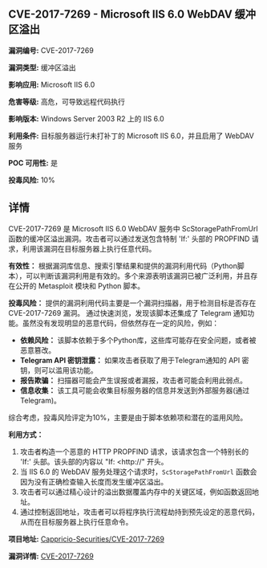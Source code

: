 ## CVE-2017-7269 - Microsoft IIS 6.0 WebDAV 缓冲区溢出

**漏洞编号:** CVE-2017-7269

**漏洞类型:** 缓冲区溢出

**影响应用:** Microsoft IIS 6.0

**危害等级:** 高危，可导致远程代码执行

**影响版本:** Windows Server 2003 R2 上的 IIS 6.0

**利用条件:** 目标服务器运行未打补丁的 Microsoft IIS 6.0，并且启用了 WebDAV 服务

**POC 可用性:** 是

**投毒风险:** 10%

## 详情

CVE-2017-7269 是 Microsoft IIS 6.0 WebDAV 服务中 ScStoragePathFromUrl 函数的缓冲区溢出漏洞。攻击者可以通过发送包含特制 'If:' 头部的 PROPFIND 请求，利用该漏洞在目标服务器上执行任意代码。

**有效性：**
根据漏洞库信息、搜索引擎结果和提供的漏洞利用代码（Python脚本），可以判断该漏洞利用是有效的。多个来源表明该漏洞已被广泛利用，并且存在公开的 Metasploit 模块和 Python 脚本。

**投毒风险：**
提供的漏洞利用代码主要是一个漏洞扫描器，用于检测目标是否存在 CVE-2017-7269 漏洞。 通过快速浏览，发现该脚本还集成了 Telegram 通知功能。虽然没有发现明显的恶意代码，但依然存在一定的风险，例如：
*   **依赖风险：** 该脚本依赖于多个Python库，这些库可能存在安全问题，或者被恶意篡改。
*   **Telegram API 密钥泄露：** 如果攻击者获取了用于Telegram通知的 API 密钥，则可以滥用该功能。
*   **报告欺骗：** 扫描器可能会产生误报或者漏报，攻击者可能会利用此弱点。
*   **信息收集：** 该工具可能会收集目标服务器的信息并发送到外部服务器(通过Telegram)。

综合考虑，投毒风险评定为10%，主要是由于脚本依赖项和潜在的滥用风险。

**利用方式：**
1.  攻击者构造一个恶意的 HTTP PROPFIND 请求，该请求包含一个特别长的 'If:' 头部。该头部的内容以 "If: <http://" 开头。
2.  当 IIS 6.0 的 WebDAV 服务处理这个请求时，`ScStoragePathFromUrl` 函数会因为没有正确检查输入长度而发生缓冲区溢出。
3.  攻击者可以通过精心设计的溢出数据覆盖内存中的关键区域，例如函数返回地址。
4.  通过控制返回地址，攻击者可以将程序执行流程劫持到预先设定的恶意代码，从而在目标服务器上执行任意命令。

**项目地址:** [Cappricio-Securities/CVE-2017-7269](https://github.com/Cappricio-Securities/CVE-2017-7269)

**漏洞详情:** [CVE-2017-7269](https://nvd.nist.gov/vuln/detail/CVE-2017-7269)